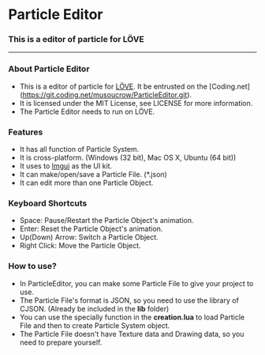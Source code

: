 # Particle Editor

### This is a editor of particle for LÖVE
---

### About Particle Editor

* This is a editor of particle for [LÖVE](https://love2d.org). It be entrusted on the [Coding.net] (https://git.coding.net/musoucrow/ParticleEditor.git).
* It is licensed under the MIT License, see LICENSE for more information.
* The Particle Editor needs to run on LÖVE.

### Features

* It has all function of Particle System.
* It is cross-platform. (Windows (32 bit), Mac OS X, Ubuntu (64 bit))
* It uses to [Imgui](https://github.com/slages/love-imgui.git) as the UI kit.
* It can make/open/save a Particle File. (*.json)
* It can edit more than one Particle Object.

### Keyboard Shortcuts

* Space: Pause/Restart the Particle Object's animation.
* Enter: Reset the Particle Object's animation.
* Up(Down) Arrow: Switch a Particle Object.
* Right Click: Move the Particle Object.

### How to use?
* In ParticleEditor, you can make some Particle File to give your project to use.
* The Particle File's format is JSON, so you need to use the library of CJSON. (Already be included in the **lib** folder)
* You can use the specially function in the **creation.lua** to load Particle File and then to create Particle System object.
* The Particle File doesn't have Texture data and Drawing data, so you need to prepare yourself.